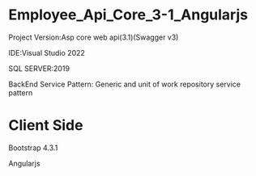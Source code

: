 # Employee_Api_Core_3-1_Angularjs

Project Version:Asp core web api(3.1)(Swagger v3)

IDE:Visual Studio 2022

SQL SERVER:2019

BackEnd Service Pattern: Generic and unit of work repository service pattern

# Client Side

Bootstrap 4.3.1

Angularjs


